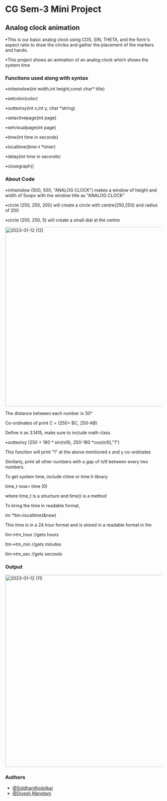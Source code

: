 # CG Sem-3 Mini Project
## Analog clock animation

•This is our basic analog clock using COS, SIN,
THETA, and the form's aspect ratio to draw the
circles and gather the placement of the markers and
hands.

•This project shows an animation of an analog clock which
shows the system time

### Functions used along with syntax
•initwindow(int width,int height,const char* title)

•setcolor(color)

•outtextxy(int x,int y, char *string)

•setactivepage(int page)

•setvisualpage(int page)

•time(int time in seconds)

•localtime(time-t *timer)

•delay(int time in seconds)

•closegraph()


### About Code

•initwindow (500, 500, "ANALOG CLOCK") makes a window of height and width of 5oopx with the window title as "ANALOG CLOCK"

•circle (250, 250, 200) will create a circle with centre(250,250) and radius of 200 

•circle (250, 250, 5) will create a small dial at the centre


<img width="575" alt="2023-01-12 (12)" src="https://user-images.githubusercontent.com/111975032/212147999-06fc6e56-4c88-45fc-b4a8-01bbb7f147a1.png">

The distance between each number is 30°

Co-ordinates of print C = (250+ BC, 250-AB)

Define π as 3.1415, make sure to include math class


•outtextxy (250 + 180 * sin(π/6), 250-180 *cos(π/6),"1")

This function will print "1" at the above mentioned x and у co-ordinates

Similarly, print all other numbers with a gap of π/6 between every two numbers.

To get system time, include ctime or time.h library

time_t now= time (0)

where time_t is a structure
and time() is a method

To bring the time in readable format,

tm *ltm=localtime(&now)

This time is in а 24 hour format and is stored in a readable format in ltm


ltm->tm_hour  //gets hours

ltm->tm_min  //gets minutes

ltm->tm_sec  //gets seconds

### Output
<img width="616" alt="2023-01-12 (11)" src="https://user-images.githubusercontent.com/111975032/212131185-092ca8b0-c80f-4991-a8e9-a64680c09645.png">


### Authors
- [@SiddhantKodolkar](https://www.github.com/SiddhantKodolkar)
- [@Divesh Mangtani](https://www.github.com/Divesh-Mangtani)

